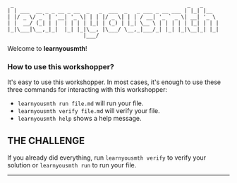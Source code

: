      _                                                       _   _
    | | ___  __ _ _ __ _ __  _   _  ___  _   _ ___ _ __ ___ | |_| |__
    | |/ _ \/ _` | '__| '_ \| | | |/ _ \| | | / __| '_ ` _ \| __| '_ \
    | |  __/ (_| | |  | | | | |_| | (_) | |_| \__ \ | | | | | |_| | | |
    |_|\___|\__,_|_|  |_| |_|\__, |\___/ \__,_|___/_| |_| |_|\__|_| |_|
                            |___/

Welcome to **learnyousmth**!

### How to use this workshopper?

It's easy to use this workshopper. In most cases, it's enough to use these three commands for interacting with this workshopper:

* `learnyousmth run file.md` will run your file.
* `learnyousmth verify file.md` will verify your file.
* `learnyousmth help` shows a help message.

## THE CHALLENGE

If you already did everything, run `learnyousmth verify` to verify your solution or `learnyousmth run` to run your file.

---

